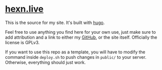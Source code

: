 # [hexn.live](https://hexn.live)

This is the source for my site. It's built with [hugo](https://hugo.io/).

Feel free to use anything you find here for your own use, just make sure to add
attribution and a link to either my [GitHub](https://github.com/hectorBrown), or
the site itself. Officially the license is GPLv3.

If you want to use this repo as a template, you will have to modify the command
inside `deploy.sh` to push changes in `public/` to your server. Otherwise,
everything should just work.
